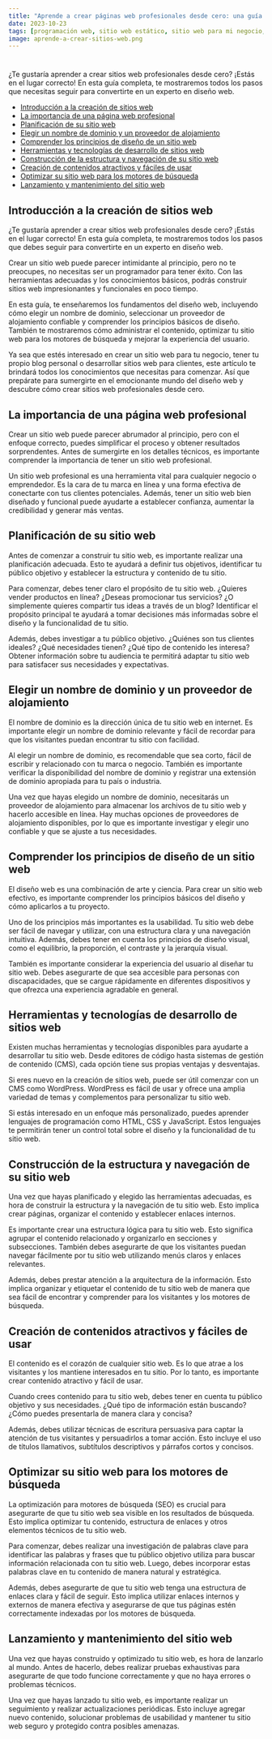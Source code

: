 ```yaml
---
title: "Aprende a crear páginas web profesionales desde cero: una guía completa"
date: 2023-10-23
tags: [programación web, sitio web estático, sitio web para mi negocio, sitio web para empresas, crear sitios web, aprende a crear sitios web]
image: aprende-a-crear-sitios-web.png
---
```


# 

¿Te gustaría aprender a crear sitios web profesionales desde cero? ¡Estás en el lugar correcto! En esta guía completa, te mostraremos todos los pasos que necesitas seguir para convertirte en un experto en diseño web.

- [Introducción a la creación de sitios web](#introducción-a-la-creación-de-sitios-web)
- [La importancia de una página web profesional](#la-importancia-de-una-página-web-profesional)
- [Planificación de su sitio web](#planificación-de-su-sitio-web)
- [Elegir un nombre de dominio y un proveedor de alojamiento](#elegir-un-nombre-de-dominio-y-un-proveedor-de-alojamiento)
- [Comprender los principios de diseño de un sitio web](#comprender-los-principios-de-diseño-de-un-sitio-web)
- [Herramientas y tecnologías de desarrollo de sitios web](#herramientas-y-tecnologías-de-desarrollo-de-sitios-web)
- [Construcción de la estructura y navegación de su sitio web](#construcción-de-la-estructura-y-navegación-de-su-sitio-web)
- [Creación de contenidos atractivos y fáciles de usar](#creación-de-contenidos-atractivos-y-fáciles-de-usar)
- [Optimizar su sitio web para los motores de búsqueda](#optimizar-su-sitio-web-para-los-motores-de-búsqueda)
- [Lanzamiento y mantenimiento del sitio web](#lanzamiento-y-mantenimiento-del-sitio-web)

## Introducción a la creación de sitios web

¿Te gustaría aprender a crear sitios web profesionales desde cero? ¡Estás en el lugar correcto! En esta guía completa, te mostraremos todos los pasos que debes seguir para convertirte en un experto en diseño web.

Crear un sitio web puede parecer intimidante al principio, pero no te preocupes, no necesitas ser un programador para tener éxito. Con las herramientas adecuadas y los conocimientos básicos, podrás construir sitios web impresionantes y funcionales en poco tiempo.

En esta guía, te enseñaremos los fundamentos del diseño web, incluyendo cómo elegir un nombre de dominio, seleccionar un proveedor de alojamiento confiable y comprender los principios básicos de diseño. También te mostraremos cómo administrar el contenido, optimizar tu sitio web para los motores de búsqueda y mejorar la experiencia del usuario.

Ya sea que estés interesado en crear un sitio web para tu negocio, tener tu propio blog personal o desarrollar sitios web para clientes, este artículo te brindará todos los conocimientos que necesitas para comenzar. Así que prepárate para sumergirte en el emocionante mundo del diseño web y descubre cómo crear sitios web profesionales desde cero.

## La importancia de una página web profesional

Crear un sitio web puede parecer abrumador al principio, pero con el enfoque correcto, puedes simplificar el proceso y obtener resultados sorprendentes. Antes de sumergirte en los detalles técnicos, es importante comprender la importancia de tener un sitio web profesional.

Un sitio web profesional es una herramienta vital para cualquier negocio o emprendedor. Es la cara de tu marca en línea y una forma efectiva de conectarte con tus clientes potenciales. Además, tener un sitio web bien diseñado y funcional puede ayudarte a establecer confianza, aumentar la credibilidad y generar más ventas.

## Planificación de su sitio web

Antes de comenzar a construir tu sitio web, es importante realizar una planificación adecuada. Esto te ayudará a definir tus objetivos, identificar tu público objetivo y establecer la estructura y contenido de tu sitio.

Para comenzar, debes tener claro el propósito de tu sitio web. ¿Quieres vender productos en línea? ¿Deseas promocionar tus servicios? ¿O simplemente quieres compartir tus ideas a través de un blog? Identificar el propósito principal te ayudará a tomar decisiones más informadas sobre el diseño y la funcionalidad de tu sitio.

Además, debes investigar a tu público objetivo. ¿Quiénes son tus clientes ideales? ¿Qué necesidades tienen? ¿Qué tipo de contenido les interesa? Obtener información sobre tu audiencia te permitirá adaptar tu sitio web para satisfacer sus necesidades y expectativas.

## Elegir un nombre de dominio y un proveedor de alojamiento

El nombre de dominio es la dirección única de tu sitio web en internet. Es importante elegir un nombre de dominio relevante y fácil de recordar para que los visitantes puedan encontrar tu sitio con facilidad.

Al elegir un nombre de dominio, es recomendable que sea corto, fácil de escribir y relacionado con tu marca o negocio. También es importante verificar la disponibilidad del nombre de dominio y registrar una extensión de dominio apropiada para tu país o industria.

Una vez que hayas elegido un nombre de dominio, necesitarás un proveedor de alojamiento para almacenar los archivos de tu sitio web y hacerlo accesible en línea. Hay muchas opciones de proveedores de alojamiento disponibles, por lo que es importante investigar y elegir uno confiable y que se ajuste a tus necesidades.

## Comprender los principios de diseño de un sitio web

El diseño web es una combinación de arte y ciencia. Para crear un sitio web efectivo, es importante comprender los principios básicos del diseño y cómo aplicarlos a tu proyecto.

Uno de los principios más importantes es la usabilidad. Tu sitio web debe ser fácil de navegar y utilizar, con una estructura clara y una navegación intuitiva. Además, debes tener en cuenta los principios de diseño visual, como el equilibrio, la proporción, el contraste y la jerarquía visual.

También es importante considerar la experiencia del usuario al diseñar tu sitio web. Debes asegurarte de que sea accesible para personas con discapacidades, que se cargue rápidamente en diferentes dispositivos y que ofrezca una experiencia agradable en general.

## Herramientas y tecnologías de desarrollo de sitios web

Existen muchas herramientas y tecnologías disponibles para ayudarte a desarrollar tu sitio web. Desde editores de código hasta sistemas de gestión de contenido (CMS), cada opción tiene sus propias ventajas y desventajas.

Si eres nuevo en la creación de sitios web, puede ser útil comenzar con un CMS como WordPress. WordPress es fácil de usar y ofrece una amplia variedad de temas y complementos para personalizar tu sitio web.

Si estás interesado en un enfoque más personalizado, puedes aprender lenguajes de programación como HTML, CSS y JavaScript. Estos lenguajes te permitirán tener un control total sobre el diseño y la funcionalidad de tu sitio web.

## Construcción de la estructura y navegación de su sitio web

Una vez que hayas planificado y elegido las herramientas adecuadas, es hora de construir la estructura y la navegación de tu sitio web. Esto implica crear páginas, organizar el contenido y establecer enlaces internos.

Es importante crear una estructura lógica para tu sitio web. Esto significa agrupar el contenido relacionado y organizarlo en secciones y subsecciones. También debes asegurarte de que los visitantes puedan navegar fácilmente por tu sitio web utilizando menús claros y enlaces relevantes.

Además, debes prestar atención a la arquitectura de la información. Esto implica organizar y etiquetar el contenido de tu sitio web de manera que sea fácil de encontrar y comprender para los visitantes y los motores de búsqueda.

## Creación de contenidos atractivos y fáciles de usar

El contenido es el corazón de cualquier sitio web. Es lo que atrae a los visitantes y los mantiene interesados en tu sitio. Por lo tanto, es importante crear contenido atractivo y fácil de usar.

Cuando crees contenido para tu sitio web, debes tener en cuenta tu público objetivo y sus necesidades. ¿Qué tipo de información están buscando? ¿Cómo puedes presentarla de manera clara y concisa?

Además, debes utilizar técnicas de escritura persuasiva para captar la atención de tus visitantes y persuadirlos a tomar acción. Esto incluye el uso de títulos llamativos, subtítulos descriptivos y párrafos cortos y concisos.

## Optimizar su sitio web para los motores de búsqueda

La optimización para motores de búsqueda (SEO) es crucial para asegurarte de que tu sitio web sea visible en los resultados de búsqueda. Esto implica optimizar tu contenido, estructura de enlaces y otros elementos técnicos de tu sitio web.

Para comenzar, debes realizar una investigación de palabras clave para identificar las palabras y frases que tu público objetivo utiliza para buscar información relacionada con tu sitio web. Luego, debes incorporar estas palabras clave en tu contenido de manera natural y estratégica.

Además, debes asegurarte de que tu sitio web tenga una estructura de enlaces clara y fácil de seguir. Esto implica utilizar enlaces internos y externos de manera efectiva y asegurarse de que tus páginas estén correctamente indexadas por los motores de búsqueda.

## Lanzamiento y mantenimiento del sitio web

Una vez que hayas construido y optimizado tu sitio web, es hora de lanzarlo al mundo. Antes de hacerlo, debes realizar pruebas exhaustivas para asegurarte de que todo funcione correctamente y que no haya errores o problemas técnicos.

Una vez que hayas lanzado tu sitio web, es importante realizar un seguimiento y realizar actualizaciones periódicas. Esto incluye agregar nuevo contenido, solucionar problemas de usabilidad y mantener tu sitio web seguro y protegido contra posibles amenazas.

